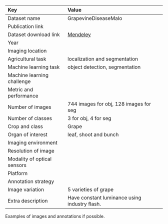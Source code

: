 
| Key                         | Value                                                       |
|:----------------------------|:------------------------------------------------------------|
| Dataset name                | GrapevineDiseaseMalo                                        |
| Publication link            |                                                             |
| Dataset download link       | [Mendeley](https://data.mendeley.com/datasets/3dr9r3w3jn/2) |
| Year                        |                                                             |
| Imaging location            |                                                             |
| Agricultural task           | localization and segmentation                               |
| Machine learning task       | object detection, segmentation                              |
| Machine learning challenge  |                                                             |
| Metric and performance      |                                                             |
| Number of images            | 744 images for obj, 128 images for seg                      |
| Number of classes           | 3 for obj, 4 for seg                                        |
| Crop and class              | Grape                                                       |
| Organ of interest           | leaf, shoot and bunch                                       |
| Imaging environment         |                                                             |
| Resolution of image         |                                                             |
| Modality of optical sensors |                                                             |
| Platform                    |                                                             |
| Annotation strategy         |                                                             |
| Image variation             | 5 varieties of grape                                        |
| Extra description           | Have constant luminance using industry flash.               |


Examples of images and annotations if possible.
